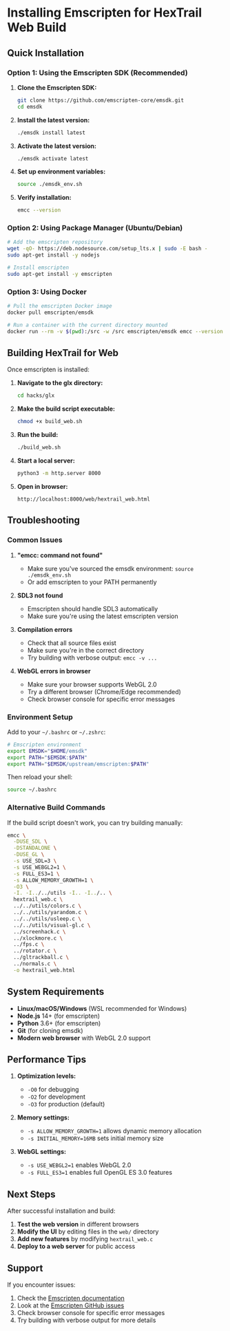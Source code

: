 # Installing Emscripten for HexTrail Web Build

## Quick Installation

### Option 1: Using the Emscripten SDK (Recommended)

1. **Clone the Emscripten SDK:**
   ```bash
   git clone https://github.com/emscripten-core/emsdk.git
   cd emsdk
   ```

2. **Install the latest version:**
   ```bash
   ./emsdk install latest
   ```

3. **Activate the latest version:**
   ```bash
   ./emsdk activate latest
   ```

4. **Set up environment variables:**
   ```bash
   source ./emsdk_env.sh
   ```

5. **Verify installation:**
   ```bash
   emcc --version
   ```

### Option 2: Using Package Manager (Ubuntu/Debian)

```bash
# Add the emscripten repository
wget -qO- https://deb.nodesource.com/setup_lts.x | sudo -E bash -
sudo apt-get install -y nodejs

# Install emscripten
sudo apt-get install -y emscripten
```

### Option 3: Using Docker

```bash
# Pull the emscripten Docker image
docker pull emscripten/emsdk

# Run a container with the current directory mounted
docker run --rm -v $(pwd):/src -w /src emscripten/emsdk emcc --version
```

## Building HexTrail for Web

Once emscripten is installed:

1. **Navigate to the glx directory:**
   ```bash
   cd hacks/glx
   ```

2. **Make the build script executable:**
   ```bash
   chmod +x build_web.sh
   ```

3. **Run the build:**
   ```bash
   ./build_web.sh
   ```

4. **Start a local server:**
   ```bash
   python3 -m http.server 8000
   ```

5. **Open in browser:**
   ```
   http://localhost:8000/web/hextrail_web.html
   ```

## Troubleshooting

### Common Issues

1. **"emcc: command not found"**
   - Make sure you've sourced the emsdk environment: `source ./emsdk_env.sh`
   - Or add emscripten to your PATH permanently

2. **SDL3 not found**
   - Emscripten should handle SDL3 automatically
   - Make sure you're using the latest emscripten version

3. **Compilation errors**
   - Check that all source files exist
   - Make sure you're in the correct directory
   - Try building with verbose output: `emcc -v ...`

4. **WebGL errors in browser**
   - Make sure your browser supports WebGL 2.0
   - Try a different browser (Chrome/Edge recommended)
   - Check browser console for specific error messages

### Environment Setup

Add to your `~/.bashrc` or `~/.zshrc`:

```bash
# Emscripten environment
export EMSDK="$HOME/emsdk"
export PATH="$EMSDK:$PATH"
export PATH="$EMSDK/upstream/emscripten:$PATH"
```

Then reload your shell:
```bash
source ~/.bashrc
```

### Alternative Build Commands

If the build script doesn't work, you can try building manually:

```bash
emcc \
  -DUSE_SDL \
  -DSTANDALONE \
  -DUSE_GL \
  -s USE_SDL=3 \
  -s USE_WEBGL2=1 \
  -s FULL_ES3=1 \
  -s ALLOW_MEMORY_GROWTH=1 \
  -O3 \
  -I. -I../../utils -I.. -I../.. \
  hextrail_web.c \
  ../../utils/colors.c \
  ../../utils/yarandom.c \
  ../../utils/usleep.c \
  ../../utils/visual-gl.c \
  ../screenhack.c \
  ../xlockmore.c \
  ../fps.c \
  ../rotator.c \
  ../gltrackball.c \
  ../normals.c \
  -o hextrail_web.html
```

## System Requirements

- **Linux/macOS/Windows** (WSL recommended for Windows)
- **Node.js** 14+ (for emscripten)
- **Python** 3.6+ (for emscripten)
- **Git** (for cloning emsdk)
- **Modern web browser** with WebGL 2.0 support

## Performance Tips

1. **Optimization levels:**
   - `-O0` for debugging
   - `-O2` for development
   - `-O3` for production (default)

2. **Memory settings:**
   - `-s ALLOW_MEMORY_GROWTH=1` allows dynamic memory allocation
   - `-s INITIAL_MEMORY=16MB` sets initial memory size

3. **WebGL settings:**
   - `-s USE_WEBGL2=1` enables WebGL 2.0
   - `-s FULL_ES3=1` enables full OpenGL ES 3.0 features

## Next Steps

After successful installation and build:

1. **Test the web version** in different browsers
2. **Modify the UI** by editing files in the `web/` directory
3. **Add new features** by modifying `hextrail_web.c`
4. **Deploy to a web server** for public access

## Support

If you encounter issues:

1. Check the [Emscripten documentation](https://emscripten.org/docs/)
2. Look at the [Emscripten GitHub issues](https://github.com/emscripten-core/emscripten/issues)
3. Check browser console for specific error messages
4. Try building with verbose output for more details 
